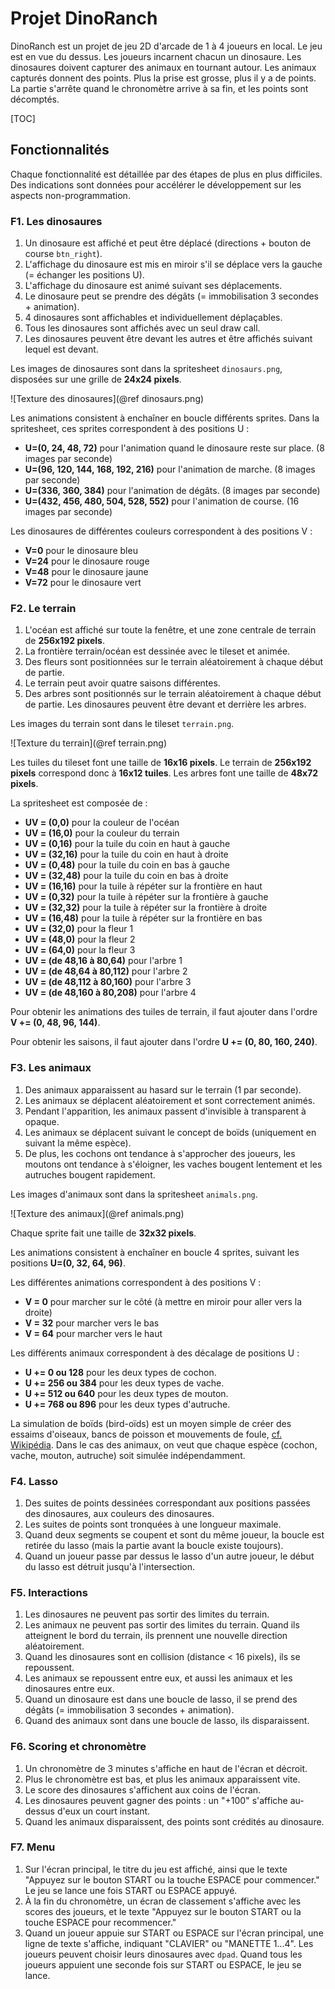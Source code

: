 # Projet DinoRanch

DinoRanch est un projet de jeu 2D d'arcade de 1 à 4 joueurs en local.
Le jeu est en vue du dessus. Les joueurs incarnent chacun un dinosaure.
Les dinosaures doivent capturer des animaux en tournant autour.
Les animaux capturés donnent des points. Plus la prise est grosse, plus il y a de points.
La partie s'arrête quand le chronomètre arrive à sa fin, et les points sont décomptés.

[TOC]

## Fonctionnalités

Chaque fonctionnalité est détaillée par des étapes de plus en plus difficiles.
Des indications sont données pour accélérer le développement sur les aspects non-programmation.

### F1. Les dinosaures

1. Un dinosaure est affiché et peut être déplacé (directions + bouton de course `btn_right`).
2. L'affichage du dinosaure est mis en miroir s'il se déplace vers la gauche (= échanger les positions U).
3. L'affichage du dinosaure est animé suivant ses déplacements.
4. Le dinosaure peut se prendre des dégâts (= immobilisation 3 secondes + animation).
5. 4 dinosaures sont affichables et individuellement déplaçables.
6. Tous les dinosaures sont affichés avec un seul draw call.
7. Les dinosaures peuvent être devant les autres et être affichés suivant lequel est devant.

Les images de dinosaures sont dans la spritesheet `dinosaurs.png`, disposées sur une grille
de **24x24 pixels**.

![Texture des dinosaures](@ref dinosaurs.png)

Les animations consistent à enchaîner en boucle différents sprites.
Dans la spritesheet, ces sprites correspondent à des positions U :

- **U=(0, 24, 48, 72)** pour l'animation quand le dinosaure reste sur place. (8 images par seconde)
- **U=(96, 120, 144, 168, 192, 216)** pour l'animation de marche. (8 images par seconde)
- **U=(336, 360, 384)** pour l'animation de dégâts. (8 images par seconde)
- **U=(432, 456, 480, 504, 528, 552)** pour l'animation de course. (16 images par seconde)

Les dinosaures de différentes couleurs correspondent à des positions V :

- **V=0** pour le dinosaure bleu
- **V=24** pour le dinosaure rouge
- **V=48** pour le dinosaure jaune
- **V=72** pour le dinosaure vert

### F2. Le terrain

1. L'océan est affiché sur toute la fenêtre, et une zone centrale de terrain de **256x192 pixels**.
2. La frontière terrain/océan est dessinée avec le tileset et animée.
4. Des fleurs sont positionnées sur le terrain aléatoirement à chaque début de partie.
5. Le terrain peut avoir quatre saisons différentes.
6. Des arbres sont positionnés sur le terrain aléatoirement à chaque début de partie.
   Les dinosaures peuvent être devant et derrière les arbres.

Les images du terrain sont dans le tileset `terrain.png`.

![Texture du terrain](@ref terrain.png)

Les tuiles du tileset font une taille de **16x16 pixels**.
Le terrain de **256x192 pixels** correspond donc à **16x12 tuiles**.
Les arbres font une taille de **48x72 pixels**.

La spritesheet est composée de :

- **UV = (0,0)** pour la couleur de l'océan
- **UV = (16,0)** pour la couleur du terrain
- **UV = (0,16)** pour la tuile du coin en haut à gauche
- **UV = (32,16)** pour la tuile du coin en haut à droite
- **UV = (0,48)** pour la tuile du coin en bas à gauche
- **UV = (32,48)** pour la tuile du coin en bas à droite
- **UV = (16,16)** pour la tuile à répéter sur la frontière en haut
- **UV = (0,32)** pour la tuile à répéter sur la frontière à gauche
- **UV = (32,32)** pour la tuile à répéter sur la frontière à droite
- **UV = (16,48)** pour la tuile à répéter sur la frontière en bas
- **UV = (32,0)** pour la fleur 1
- **UV = (48,0)** pour la fleur 2
- **UV = (64,0)** pour la fleur 3
- **UV = (de 48,16 à 80,64)** pour l'arbre 1
- **UV = (de 48,64 à 80,112)** pour l'arbre 2
- **UV = (de 48,112 à 80,160)** pour l'arbre 3
- **UV = (de 48,160 à 80,208)** pour l'arbre 4

Pour obtenir les animations des tuiles de terrain, il faut ajouter dans l'ordre **V += (0, 48, 96, 144)**.

Pour obtenir les saisons, il faut ajouter dans l'ordre **U += (0, 80, 160, 240)**.

### F3. Les animaux

1. Des animaux apparaissent au hasard sur le terrain (1 par seconde).
2. Les animaux se déplacent aléatoirement et sont correctement animés.
3. Pendant l'apparition, les animaux passent d'invisible à transparent à opaque.
4. Les animaux se déplacent suivant le concept de boïds (uniquement en suivant la même espèce).
5. De plus, les cochons ont tendance à s'approcher des joueurs, les moutons ont tendance à s'éloigner,
   les vaches bougent lentement et les autruches bougent rapidement.

Les images d'animaux sont dans la spritesheet `animals.png`.

![Texture des animaux](@ref animals.png)

Chaque sprite fait une taille de **32x32 pixels**.

Les animations consistent à enchaîner en boucle 4 sprites,
suivant les positions **U=(0, 32, 64, 96)**.

Les différentes animations correspondent à des positions V :

- **V = 0** pour marcher sur le côté (à mettre en miroir pour aller vers la droite)
- **V = 32** pour marcher vers le bas
- **V = 64** pour marcher vers le haut

Les différents animaux correspondent à des décalage de positions U :

- **U += 0 ou 128** pour les deux types de cochon.
- **U += 256 ou 384** pour les deux types de vache.
- **U += 512 ou 640** pour les deux types de mouton.
- **U += 768 ou 896** pour les deux types d'autruche.

La simulation de boïds (bird-oïds) est un moyen simple de créer des essaims d'oiseaux, bancs de poisson
et mouvements de foule, [cf. Wikipédia](https://fr.wikipedia.org/wiki/Boids). Dans le cas
des animaux, on veut que chaque espèce (cochon, vache, mouton, autruche) soit simulée indépendamment.

### F4. Lasso

1. Des suites de points dessinées correspondant aux positions passées
   des dinosaures, aux couleurs des dinosaures.
2. Les suites de points sont tronquées à une longueur maximale.
3. Quand deux segments se coupent et sont du même joueur, la boucle
   est retirée du lasso (mais la partie avant la boucle existe toujours).
4. Quand un joueur passe par dessus le lasso d'un autre joueur, le début du lasso est détruit jusqu'à l'intersection.

### F5. Interactions

1. Les dinosaures ne peuvent pas sortir des limites du terrain.
2. Les animaux ne peuvent pas sortir des limites du terrain. Quand ils atteignent le bord
   du terrain, ils prennent une nouvelle direction aléatoirement.
3. Quand les dinosaures sont en collision (distance < 16 pixels), ils se repoussent.
4. Les animaux se repoussent entre eux, et aussi les animaux et les dinosaures entre eux.
5. Quand un dinosaure est dans une boucle de lasso,
   il se prend des dégâts (= immobilisation 3 secondes + animation).
6. Quand des animaux sont dans une boucle de lasso, ils disparaissent.

### F6. Scoring et chronomètre

1. Un chronomètre de 3 minutes s'affiche en haut de l'écran et décroit.
2. Plus le chronomètre est bas, et plus les animaux apparaissent vite.
3. Le score des dinosaures s'affichent aux coins de l'écran.
4. Les dinosaures peuvent gagner des points : un "+100" s'affiche au-dessus d'eux un court instant.
5. Quand les animaux disparaissent, des points sont crédités au dinosaure.

### F7. Menu

1. Sur l'écran principal, le titre du jeu est affiché,
   ainsi que le texte "Appuyez sur le bouton START ou la touche ESPACE pour commencer."
   Le jeu se lance une fois START ou ESPACE appuyé.
2. À la fin du chronomètre, un écran de classement s'affiche avec les scores des joueurs,
   et le texte "Appuyez sur le bouton START ou la touche ESPACE pour recommencer."
3. Quand un joueur appuie sur START ou ESPACE sur l'écran principal,
   une ligne de texte s'affiche, indiquant "CLAVIER" ou "MANETTE 1...4".
   Les joueurs peuvent choisir leurs dinosaures avec `dpad`.
   Quand tous les joueurs appuient une seconde fois sur START ou ESPACE,
   le jeu se lance.


